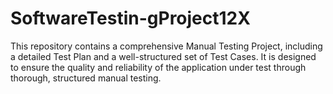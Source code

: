 # SoftwareTestin-gProject12X
This repository contains a comprehensive Manual Testing Project, including a detailed Test Plan and a well-structured set of Test Cases. It is designed to ensure the quality and reliability of the application under test through thorough, structured manual testing.
